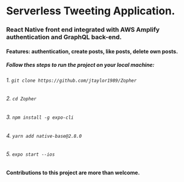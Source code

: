 # Serverless Tweeting Application. 
### React Native front end integrated with AWS Amplify authentication and GraphQL back-end.
#### Features: authentication, create posts, like posts, delete own posts.
##### Follow thes steps to run the project on your local machine:
###### 1. `git clone https://github.com/jtaylor1989/Zopher`
###### 2. `cd Zopher`
###### 3. `npm install -g expo-cli`
###### 4. `yarn add native-base@2.8.0`
###### 5. `expo start --ios`
#### Contributions to this project are more than welcome.
